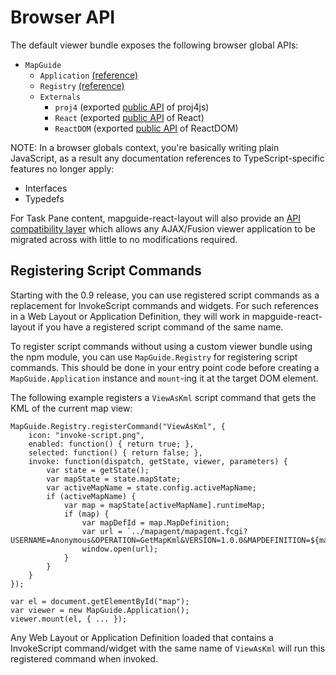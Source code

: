 # Browser API

The default viewer bundle exposes the following browser global APIs:

 * `MapGuide`
   * `Application` [(reference)](apidoc_npm/classes/_entries_application_.applicationviewmodel.html)
   * `Registry` [(reference)](apidoc_npm/classes/_entries_library_.registry.html)
   * `Externals`
     * `proj4` (exported [public API](http://proj4js.org/) of proj4js)
     * `React` (exported [public API](https://facebook.github.io/react/docs/react-api.html) of React)
     * `ReactDOM` (exported [public API](https://facebook.github.io/react/docs/react-dom.html) of ReactDOM)

NOTE: In a browser globals context, you're basically writing plain JavaScript, as a result any documentation references to TypeScript-specific features no longer apply:

 * Interfaces
 * Typedefs

For Task Pane content, mapguide-react-layout will also provide an [API compatibility layer](apicompat.html) which allows any AJAX/Fusion viewer application to be migrated across with little to no modifications required.

## Registering Script Commands

Starting with the 0.9 release, you can use registered script commands as a replacement for InvokeScript commands and widgets. For such references in a Web Layout or Application Definition, they will work in mapguide-react-layout if you have a registered script command of the same name.

To register script commands without using a custom viewer bundle using the npm module, you can use `MapGuide.Registry` for registering script commands. This should be done in your entry point code before creating a `MapGuide.Application` instance and `mount`-ing it at the target DOM element.

The following example registers a `ViewAsKml` script command that gets the KML of the current map view:

```
MapGuide.Registry.registerCommand("ViewAsKml", {
    icon: "invoke-script.png",
    enabled: function() { return true; },
    selected: function() { return false; },
    invoke: function(dispatch, getState, viewer, parameters) {
        var state = getState();
        var mapState = state.mapState;
        var activeMapName = state.config.activeMapName;
        if (activeMapName) {
            var map = mapState[activeMapName].runtimeMap;
            if (map) {
                var mapDefId = map.MapDefinition;
                var url = `../mapagent/mapagent.fcgi?USERNAME=Anonymous&OPERATION=GetMapKml&VERSION=1.0.0&MAPDEFINITION=${mapDefId}`;
                window.open(url);
            }
        }
    }
});

var el = document.getElementById("map");
var viewer = new MapGuide.Application();
viewer.mount(el, { ... });
```

Any Web Layout or Application Definition loaded that contains a InvokeScript command/widget with the same name of `ViewAsKml` will run this registered command when invoked.